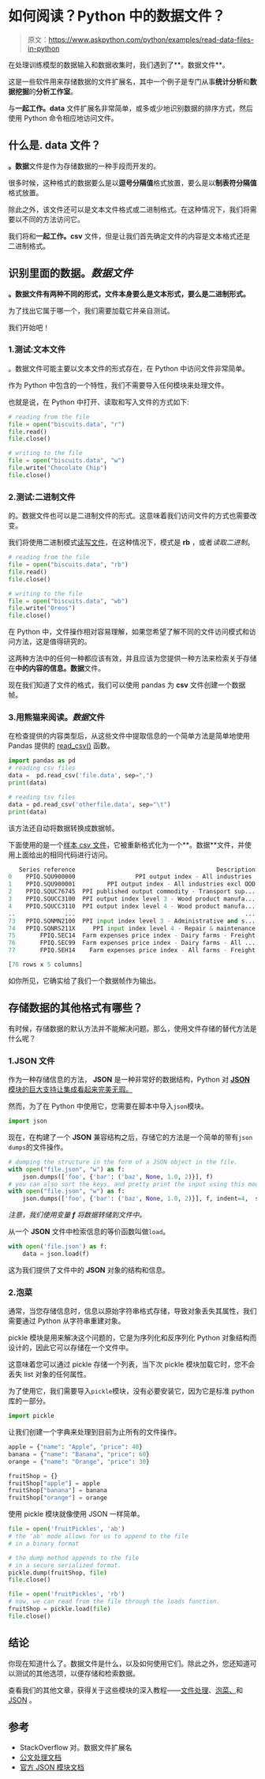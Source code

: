 # 如何阅读？Python 中的数据文件？

> 原文：<https://www.askpython.com/python/examples/read-data-files-in-python>

在处理训练模型的数据输入和数据收集时，我们遇到了**。数据文件**。

这是一些软件用来存储数据的文件扩展名，其中一个例子是专门从事**统计分析**和**数据挖掘**的**分析工作室**。

与**一起工作。data** 文件扩展名非常简单，或多或少地识别数据的排序方式，然后使用 Python 命令相应地访问文件。

## 什么是. data 文件？

**。数据**文件是作为存储数据的一种手段而开发的。

很多时候，这种格式的数据要么是以**逗号分隔值**格式放置，要么是以**制表符分隔值**格式放置。

除此之外，该文件还可以是文本文件格式或二进制格式。在这种情况下，我们将需要以不同的方法访问它。

我们将和**一起工作。csv** 文件，但是让我们首先确定文件的内容是文本格式还是二进制格式。

## 识别里面的数据。*数据文件*

**。数据文件有两种不同的形式，文件本身要么是文本形式，要么是二进制形式。**

为了找出它属于哪一个，我们需要加载它并亲自测试。

我们开始吧！

### 1.测试:文本文件

。数据文件可能主要以文本文件的形式存在，在 Python 中访问文件非常简单。

作为 Python 中包含的一个特性，我们不需要导入任何模块来处理文件。

也就是说，在 Python 中打开、读取和写入文件的方式如下:

```py
# reading from the file
file = open("biscuits.data", "r")
file.read()
file.close()

# writing to the file
file = open("biscuits.data", "w")
file.write("Chocolate Chip")
file.close()

```

### 2.测试:二进制文件

的。数据文件也可以是二进制文件的形式。这意味着我们访问文件的方式也需要改变。

我们将使用二进制模式[读写文件](https://www.askpython.com/python/built-in-methods/python-write-file)，在这种情况下，模式是 **rb** ，或者*读取二进制*。

```py
# reading from the file
file = open("biscuits.data", "rb")
file.read()
file.close()

# writing to the file
file = open("biscuits.data", "wb")
file.write("Oreos")
file.close()

```

在 Python 中，文件操作相对容易理解，如果您希望了解不同的文件访问模式和访问方法，这是值得研究的。

这两种方法中的任何一种都应该有效，并且应该为您提供一种方法来检索关于存储在**中的内容的信息。数据**文件。

现在我们知道了文件的格式，我们可以使用 pandas 为 **csv** 文件创建一个数据帧。

### 3.用熊猫来阅读。*数据*文件

在检查提供的内容类型后，从这些文件中提取信息的一个简单方法是简单地使用 Pandas 提供的 [read_csv()](https://www.askpython.com/python-modules/pandas/python-pandas-module-tutorial#importing-data-from-csv-file-to-dataframe) 函数。

```py
import pandas as pd
# reading csv files
data =  pd.read_csv('file.data', sep=",")
print(data)

# reading tsv files
data = pd.read_csv('otherfile.data', sep="\t")
print(data)

```

该方法还自动将数据转换成数据帧。

下面使用的是一个[样本 csv 文件](https://www.stats.govt.nz/large-datasets/csv-files-for-download/)，它被重新格式化为一个**。数据**文件，并使用上面给出的相同代码进行访问。

```py
   Series reference                                        Description   Period  Previously published  Revised
0    PPIQ.SQU900000                 PPI output index - All industries   2020.06                  1183     1184
1    PPIQ.SQU900001         PPI output index - All industries excl OOD  2020.06                  1180     1181
2    PPIQ.SQUC76745  PPI published output commodity - Transport sup...  2020.06                  1400     1603
3    PPIQ.SQUCC3100  PPI output index level 3 - Wood product manufa...  2020.06                  1169     1170
4    PPIQ.SQUCC3110  PPI output index level 4 - Wood product manufa...  2020.06                  1169     1170
..              ...                                                ...      ...                   ...      ...
73   PPIQ.SQNMN2100  PPI input index level 3 - Administrative and s...  2020.06                  1194     1195
74   PPIQ.SQNRS211X     PPI input index level 4 - Repair & maintenance  2020.06                  1126     1127
75       FPIQ.SEC14  Farm expenses price index - Dairy farms - Freight  2020.06                  1102     1120
76       FPIQ.SEC99  Farm expenses price index - Dairy farms - All ...  2020.06                  1067     1068
77       FPIQ.SEH14    Farm expenses price index - All farms - Freight  2020.06                  1102     1110

[78 rows x 5 columns]

```

如你所见，它确实给了我们一个数据帧作为输出。

## 存储数据的其他格式有哪些？

有时候，存储数据的默认方法并不能解决问题。那么，使用文件存储的替代方法是什么呢？

### 1.JSON 文件

作为一种存储信息的方法， **JSON** 是一种非常好的数据结构，Python 对 [**JSON** 模块的巨大支持让集成看起来完美无瑕。](https://www.askpython.com/python-modules/python-json-module)

然而，为了在 Python 中使用它，您需要在脚本中导入`json`模块。

```py
import json

```

现在，在构建了一个 **JSON** 兼容结构之后，存储它的方法是一个简单的带有`json dumps`的文件操作。

```py
# dumping the structure in the form of a JSON object in the file.
with open("file.json", "w") as f:
    json.dumps(['foo', {'bar': ('baz', None, 1.0, 2)}], f)
# you can also sort the keys, and pretty print the input using this module
with open("file.json", "w") as f:
    json.dumps(['foo', {'bar': ('baz', None, 1.0, 2)}], f, indent=4,  sort_keys=True)

```

*注意，我们使用变量 **f** 将数据转储到文件中。*

从一个 **JSON** 文件中检索信息的等价函数叫做`load`。

```py
with open('file.json') as f:
    data = json.load(f)

```

这为我们提供了文件中的 **JSON** 对象的结构和信息。

### 2.泡菜

通常，当您存储信息时，信息以原始字符串格式存储，导致对象丢失其属性，我们需要通过 Python 从字符串重建对象。

pickle 模块是用来解决这个问题的，它是为序列化和反序列化 Python 对象结构而设计的，因此它可以存储在一个文件中。

这意味着您可以通过 pickle 存储一个列表，当下次 pickle 模块加载它时，您不会丢失 list 对象的任何属性。

为了使用它，我们需要导入`pickle`模块，没有必要安装它，因为它是标准 python 库的一部分。

```py
import pickle

```

让我们创建一个字典来处理到目前为止所有的文件操作。

```py
apple = {"name": "Apple", "price": 40}
banana = {"name": "Banana", "price": 60}
orange = {"name": "Orange", "price": 30}

fruitShop = {}
fruitShop["apple"] = apple
fruitShop["banana"] = banana
fruitShop["orange"] = orange

```

使用 pickle 模块就像使用 JSON 一样简单。

```py
file = open('fruitPickles', 'ab') 
# the 'ab' mode allows for us to append to the file  
# in a binary format

# the dump method appends to the file
# in a secure serialized format.
pickle.dump(fruitShop, file)                      
file.close()

file = open('fruitPickles', 'rb')
# now, we can read from the file through the loads function.
fruitShop = pickle.load(file)
file.close()

```

## 结论

你现在知道什么了。数据文件是什么，以及如何使用它们。除此之外，您还知道可以测试的其他选项，以便存储和检索数据。

查看我们的其他文章，获得关于这些模块的深入教程——[文件处理](https://www.askpython.com/python/python-file-handling)、[泡菜、](https://www.askpython.com/python-modules/pickle-module-python)和 [JSON](https://www.askpython.com/python/examples/read-a-json-file-in-python) 。

## 参考

*   StackOverflow 对。数据文件扩展名
*   [公文处理文档](https://docs.python.org/3/tutorial/inputoutput.html#reading-and-writing-files)
*   [官方 JSON 模块文档](https://docs.python.org/3/library/json.html)